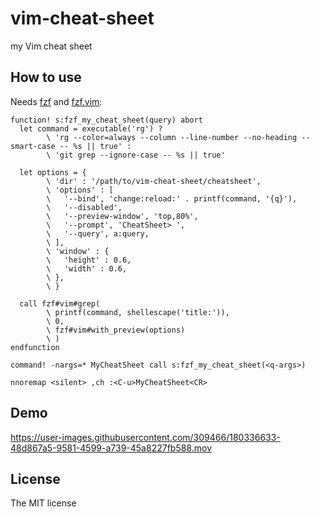 # vim-cheat-sheet

my Vim cheat sheet

## How to use

Needs [fzf](https://github.com/junegunn/fzf) and [fzf.vim](https://github.com/junegunn/fzf.vim):

```vim
function! s:fzf_my_cheat_sheet(query) abort
  let command = executable('rg') ?
        \ 'rg --color=always --column --line-number --no-heading --smart-case -- %s || true' :
        \ 'git grep --ignore-case -- %s || true'

  let options = {
        \ 'dir' : '/path/to/vim-cheat-sheet/cheatsheet',
        \ 'options' : [
        \   '--bind', 'change:reload:' . printf(command, '{q}'),
        \   '--disabled',
        \   '--preview-window', 'top,80%',
        \   '--prompt', 'CheatSheet> ',
        \   '--query', a:query,
        \ ],
        \ 'window' : {
        \   'height' : 0.6,
        \   'width' : 0.6,
        \ },
        \ }

  call fzf#vim#grep(
        \ printf(command, shellescape('title:')),
        \ 0,
        \ fzf#vim#with_preview(options)
        \ )
endfunction

command! -nargs=* MyCheatSheet call s:fzf_my_cheat_sheet(<q-args>)

nnoremap <silent> ,ch :<C-u>MyCheatSheet<CR>
```

## Demo

https://user-images.githubusercontent.com/309466/180336633-48d867a5-9581-4599-a739-45a8227fb588.mov

## License

The MIT license
